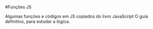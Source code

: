 #Funções JS

Algumas funções e códigos em JS copiados do livro JavaScript O guia definitivo, para estudar a lógica.
